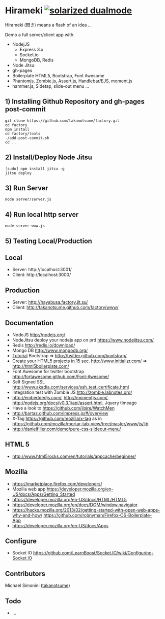 Hirameki [![solarized dualmode](https://raw.github.com/takanotsume/hirameki/master/www/img/lamp/lamp_32x32.png)](#features)
=======

Hirameki (閃き) means a flash of an idea ...

Demo a full server/client app with:
- NodejJS
  - Express 3.x
  - Socket.io
  - MongoDB, Redis
- Node Jitsu
- gh-pages
- Boilerplate HTML5, Bootstrap, Font Awesome
- Phantomjs, Zombie.js, Assert.js, Handlebar/EJS, moment.js
- hammer.js, Sidetap, slide-out menu ...

## 1) Installing Github Repository and gh-pages post-commit
``` shell
git clone https://github.com/takanotsume/factory.git
cd factory
npm install
cd factory/tools
./add-post-commit.sh
cd ..
```

## 2) Install/Deploy Node Jitsu
``` shell
[sudo] npm install jitsu -g
jitsu deploy
```

## 3) Run Server
``` shell
node server/server.js
```

## 4) Run local http server
``` shell
node server-www.js
```

## 5) Testing Local/Production
Local
---
  - Server: http://localhost:3001/
  - Client: http://localhost:3000/
  
Production
---
  - Server: http://hayabusa.factory.jit.su/
  - Client: http://takanotsume.github.com/factory/www/

Documentation
---
  - NodeJS http://nodejs.org/
  - NodeJitsu deploy your nodejs app on prd https://www.nodejitsu.com/
  - Redis http://redis.io/download/
  - Mongo DB http://www.mongodb.org/
  - [Tutorial](http://www.siteduzero.com/informatique/tutoriels/bootstrap-de-twitter-un-kit-css-et-plus) Bootstrap => http://twitter.github.com/bootstrap/
  - Create your HTML5 projects in 15 sec. http://www.initializr.com/ => http://html5boilerplate.com/
  - Font Awesome for twitter bootstrap http://fortawesome.github.com/Font-Awesome/
  - Self Signed SSL http://www.akadia.com/services/ssh_test_certificate.html
  - Integration test with Zombie JS http://zombie.labnotes.org/
  - http://embeddedjs.com/, http://momentjs.com/, http://nodejs.org/docs/v0.3.1/api/assert.html, Jquery timeago
  - Have a look to https://github.com/iloire/WatchMen
  - http://bartaz.github.com/impress.js/#/overview
  - X-Tag https://github.com/mozilla/x-tag as in https://github.com/mozilla/mortar-tab-view/tree/master/www/js/lib
  - http://danielfiller.com/demo/pure-css-slideout-menu/
  
HTML 5
---
  - http://www.html5rocks.com/en/tutorials/appcache/beginner/
  
Mozilla
---
  - https://marketplace.firefox.com/developers/
  - Mozilla web app https://developer.mozilla.org/en-US/docs/Apps/Getting_Started
  - https://developer.mozilla.org/en-US/docs/HTML/HTML5
  - https://developer.mozilla.org/en/docs/DOM/window.navigator
  - https://hacks.mozilla.org/2013/02/getting-started-with-open-web-apps-why-and-how/
    https://github.com/robnyman/Firefox-OS-Boilerplate-App
  - https://developer.mozilla.org/en-US/docs/Apps

Configure
---
  - Socket IO https://github.com/LearnBoost/Socket.IO/wiki/Configuring-Socket.IO

Contributors
------------

Michael Simonini ([takanotsume](https://github.com/takanotsume/))

Todo
-----

  * ...
